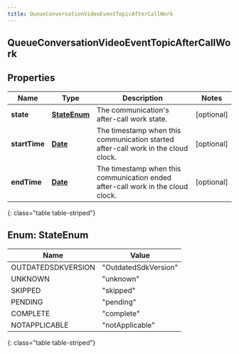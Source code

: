 ```yaml
---
title: QueueConversationVideoEventTopicAfterCallWork
---
```


## QueueConversationVideoEventTopicAfterCallWork

## Properties

| Name          | Type                                     | Description                                                                       | Notes      |
| ------------- | ---------------------------------------- | --------------------------------------------------------------------------------- | ---------- |
| **state**     | [**StateEnum**](#StateEnum)<!---->       | The communication&#39;s after-call work state.                                    | [optional] |
| **startTime** | <!----><!---->[**Date**](Date.md)<!----> | The timestamp when this communication started after-call work in the cloud clock. | [optional] |
| **endTime**   | <!----><!---->[**Date**](Date.md)<!----> | The timestamp when this communication ended after-call work in the cloud clock.   | [optional] |

{: class="table table-striped"}

<a name="StateEnum"></a>

## Enum: StateEnum

| Name               | Value                          |
| ------------------ | ------------------------------ |
| OUTDATEDSDKVERSION | &quot;OutdatedSdkVersion&quot; |
| UNKNOWN            | &quot;unknown&quot;            |
| SKIPPED            | &quot;skipped&quot;            |
| PENDING            | &quot;pending&quot;            |
| COMPLETE           | &quot;complete&quot;           |
| NOTAPPLICABLE      | &quot;notApplicable&quot;      |

{: class="table table-striped"}
